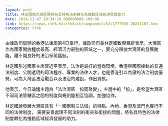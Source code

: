 ```yaml
---
layout: post
title: 林定國稱大灣區需將各具特色法制轉化為推動區域經濟發展能力
date: 2024-11-07 10:34:28.000000000 +08:00
link: https://news.rthk.hk/rthk/ch/component/k2/1777935-20241107.htm
categories: rthk
---
```


由律政司舉辦的香港法律周第4日舉行，律政司司長林定國致開幕辭表示，大灣區作為國家開放程度最高、經濟活力最強的區域之一，要充分釋放大灣區的發展動能，離不開良好的法治保駕護航。

林定國引述國家主席習近平表示，法治是最好的營商環境，香港與國際接軌的普通法制度、公開透明的司法程序、專業的法律人才，也是香港引以為傲的法治制度優勢，可為大灣區法治融合以及法治的建設，作出貢獻。

他表示，今日論壇主題為「法治灣區　協同聚變」，主題中的「協」，是希望大灣區不同司法管轄區之間的制度與規則能相互協調，加強協作。

林定國說發展大灣區具有「一國兩制三法域」的特點，內地、香港及澳門也實行不同的法律制度， 需要妥善處理不同法制的衝突和銜接的問題，將各具特色的法律制度轉化為推動區域經濟發展的助力。

